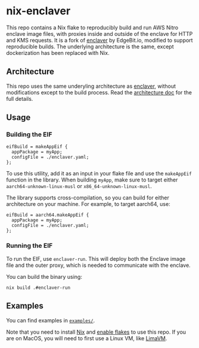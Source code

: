 # nix-enclaver

This repo contains a Nix flake to reproducibly build and run AWS Nitro enclave image files, with proxies inside and outside of the enclave for HTTP and KMS requests. It is a fork of [enclaver](https://github.com/enclaver-io/enclaver) by EdgeBit.io, modified to support reproducible builds. The underlying architecture is the same, except dockerization has been replaced with Nix.

## Architecture

This repo uses the same underyling architecture as [enclaver](https://github.com/enclaver-io/enclaver), without modifications except to the build process. Read the [architecture doc](https://github.com/enclaver-io/enclaver/docs/architecture.md) for the full details.

## Usage

### Building the EIF
```
eifBuild = makeAppEif {
  appPackage = myApp;
  configFile = ./enclaver.yaml;
};
```

To use this utility, add it as an input in your flake file and use the `makeAppEif` function in the library. When building `myApp`, make sure to target either `aarch64-unknown-linux-musl` or `x86_64-unknown-linux-musl`.

The library supports cross-compilation, so you can build for either architecture on your machine. For example, to target aarch64, use:

```
eifBuild = aarch64.makeAppEif {
  appPackage = myApp;
  configFile = ./enclaver.yaml;
};
```

### Running the EIF

To run the EIF, use `enclaver-run`. This will deploy both the Enclave image file and the outer proxy, which is needed to communicate with the enclave.

You can build the binary using:

```
nix build .#enclaver-run
```

## Examples

You can find examples in [`examples/`](./examples/sealing-rs/README.md).

Note that you need to install [Nix](https://nixos.org/) and [enable flakes](https://nixos.wiki/wiki/Flakes) to use this repo. If you are on MacOS, you will need to first use a Linux VM, like [LimaVM](https://lima-vm.io).